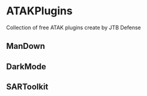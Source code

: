 # ATAKPlugins
Collection of free ATAK plugins create by JTB Defense

## ManDown

## DarkMode

## SARToolkit
